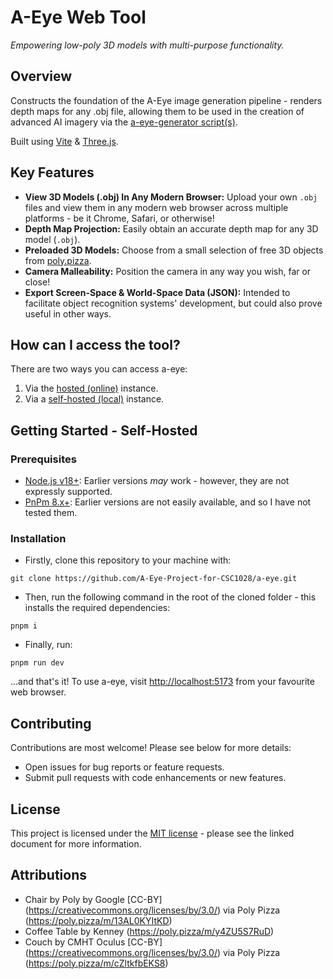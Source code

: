 # A-Eye Web Tool

_Empowering low-poly 3D models with multi-purpose functionality._

## Overview

Constructs the foundation of the A-Eye image generation pipeline - renders depth maps for any .obj file, allowing them to be used in the creation of advanced AI imagery via the [a-eye-generator script(s)](https://github.com/A-Eye-Project-for-CSC1028/a-eye-generator).

Built using [Vite](https://vitejs.dev/) & [Three.js](https://threejs.org/).

## Key Features

- **View 3D Models (.obj) In Any Modern Browser:** Upload your own `.obj` files and view them in any modern web browser across multiple platforms - be it Chrome, Safari, or otherwise!
- **Depth Map Projection:** Easily obtain an accurate depth map for any 3D model (`.obj`).
- **Preloaded 3D Models:** Choose from a small selection of free 3D objects from [poly.pizza](https://poly.pizza).
- **Camera Malleability:** Position the camera in any way you wish, far or close!
- **Export Screen-Space & World-Space Data (JSON):** Intended to facilitate object recognition systems' development, but could also prove useful in other ways.

## How can I access the tool?

There are two ways you can access a-eye:

1. Via the [hosted (online)](https://a-eye-vision.tech) instance.
2. Via a [self-hosted (local)](#getting-started---self-hosted) instance.

## Getting Started - Self-Hosted

### Prerequisites

- [Node.js v18+](https://nodejs.org/en/download): Earlier versions _may_ work - however, they are not expressly supported.
- [PnPm 8.x+](https://pnpm.io/installation): Earlier versions are not easily available, and so I have not tested them.

### Installation

- Firstly, clone this repository to your machine with:

```
git clone https://github.com/A-Eye-Project-for-CSC1028/a-eye.git
```

- Then, run the following command in the root of the cloned folder - this installs the required dependencies:

```
pnpm i
```

- Finally, run:

```
pnpm run dev
```

...and that's it! To use a-eye, visit [http://localhost:5173](http://localhost:5173) from your favourite web browser.

## Contributing

Contributions are most welcome! Please see below for more details:

- Open issues for bug reports or feature requests.
- Submit pull requests with code enhancements or new features.

## License

This project is licensed under the [MIT license](https://github.com/A-Eye-Project-for-CSC1028/a-eye-generator/blob/master/LICENSE) - please see the linked document for more information.

## Attributions

- Chair by Poly by Google [CC-BY] (https://creativecommons.org/licenses/by/3.0/) via Poly Pizza (https://poly.pizza/m/13AL0KYItKD)
- Coffee Table by Kenney (https://poly.pizza/m/y4ZU5S7RuD)
- Couch by CMHT Oculus [CC-BY] (https://creativecommons.org/licenses/by/3.0/) via Poly Pizza (https://poly.pizza/m/cZltkfbEKS8)
